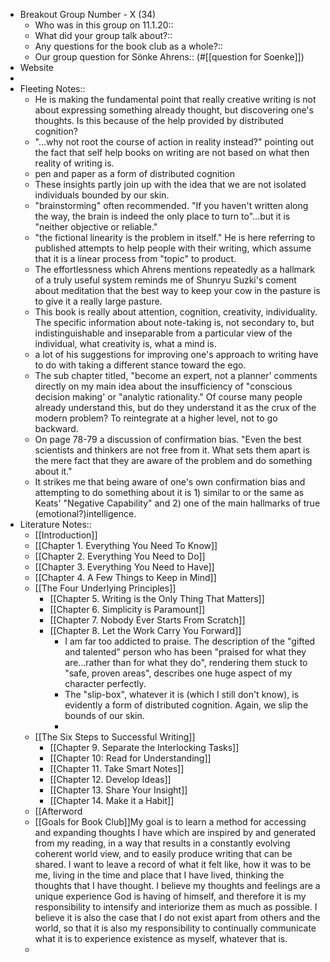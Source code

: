 - Breakout Group Number - X
(34)
    - Who was in this group on 11.1.20::
    - What did your group talk about?::
    - Any questions for the book club as a whole?::
    - Our group question for Sönke Ahrens::
(#[[question for Soenke]])
- Website
- 
- Fleeting Notes:: 
    - He is making the fundamental point that really creative writing is not about expressing something already thought, but discovering one's thoughts. Is this because of the help provided by distributed cognition?
    - "...why not root the course of action in reality instead?" pointing out the fact that self help books on writing are not based on what then reality of writing is.
    - pen and paper as a form of distributed cognition
    - These insights partly join up with the idea that we are not isolated individuals bounded by our skin.
    - "brainstorming" often recommended. "If you haven't written along the way, the brain is indeed the only place to turn to"...but it is "neither objective or reliable."
    - "the fictional linearity is the problem in itself." He is here referring to published attempts to help people with their writing, which assume that it is a linear process from "topic" to product.
    - The effortlessness which Ahrens mentions repeatedly as a hallmark of a truly useful system reminds me of Shunryu Suzki's coment about meditation that the best way to keep your cow in the pasture is to give it a really large pasture.
    - This book is really about attention, cognition, creativity, individuality. The specific information about note-taking is, not secondary to, but indistinguishable and inseparable from a particular view of the individual, what creativity is, what a mind is.
    - a lot of his suggestions for improving one's approach to writing have to do with taking a different stance toward the ego.
    - The sub chapter titled, "become an expert, not a planner' comments directly on my main idea about the insufficiency of "conscious decision making' or "analytic rationality." Of course many people already understand this, but do they understand it as the crux of the modern problem? To reintegrate at a higher level, not to go backward.
    - On page 78-79 a discussion of confirmation bias. "Even the best scientists and thinkers are not free from it. What sets them apart is the mere fact that they are aware of the problem and do something about it."
    - It strikes me that being aware of one's own confirmation bias and attempting to do something about it is 1) similar to or the same as Keats' "Negative Capability" and 2) one of the main hallmarks of true (emotional?)intelligence.
- Literature Notes::
    - [[Introduction]]
    - [[Chapter 1. Everything You Need To Know]]
    - [[Chapter 2. Everything You Need to Do]]
    - [[Chapter 3. Everything You Need to Have]]
    - [[Chapter 4. A Few Things to Keep in Mind]]
    - [[The Four Underlying Principles]]
        - [[Chapter 5. Writing is the Only Thing That Matters]]
        - [[Chapter 6. Simplicity is Paramount]]
        - [[Chapter 7. Nobody Ever Starts From Scratch]]
        - [[Chapter 8. Let the Work Carry You Forward]]
            - I am far too addicted to praise. The description of the "gifted and talented" person who has been "praised for what they are...rather than for what they do", rendering them stuck to "safe, proven areas", describes one huge aspect of my character perfectly.
            - The "slip-box", whatever it is (which I still don't know), is evidently a form of distributed cognition. Again, we slip the bounds of our skin.
            - 
    - [[The Six Steps to Successful Writing]]
        - [[Chapter 9. Separate the Interlocking Tasks]]
        - [[Chapter 10: Read for Understanding]]
        - [[Chapter 11. Take Smart Notes]]
        - [[Chapter 12. Develop Ideas]]  
        - [[Chapter 13. Share Your Insight]]
        - [[Chapter 14. Make it a Habit]]
    - [[Afterword
    - [[Goals for Book Club]]My goal is to learn a method for accessing and expanding thoughts I have which are inspired by and generated from my reading, in a way that results in a constantly evolving coherent world view, and to easily produce writing that can be shared. I want to leave a record of what it felt like, how it was to be me, living in the time and place that I have lived, thinking the thoughts that I have thought. I believe my thoughts and feelings are a unique experience God is having of himself, and therefore it is my responsibility to intensify and interiorize them as much as possible. I believe it is also the case that I do not exist apart from others and the world, so that it is also my responsibility to continually communicate what it is to experience existence as myself, whatever that is.
    - 
